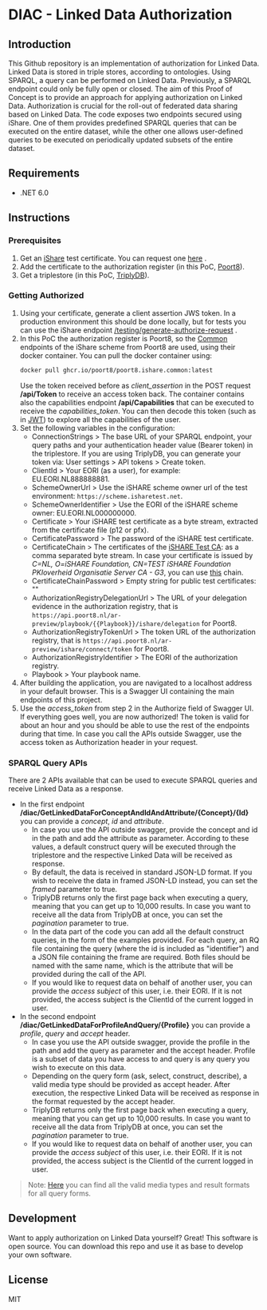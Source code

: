 # DIAC - Linked Data Authorization

## Introduction
This Github repository is an implementation of authorization for Linked Data. Linked Data is stored in triple stores, according to ontologies. Using SPARQL, a query can be performed on Linked Data. Previously, a SPARQL endpoint could only be fully open or closed. The aim of this Proof of Concept is to provide an approach for applying authorization on Linked Data. Authorization is crucial for the roll-out of federated data sharing based on Linked Data. The code exposes two endpoints secured using iShare. One of them provides predefined SPARQL queries that can be executed on the entire dataset, while the other one allows user-defined queries to be executed on periodically updated subsets of the entire dataset.

## Requirements
- .NET 6.0

## Instructions

### Prerequisites
1.  Get an [iShare] test certificate. You can request one [here](https://dev.ishare.eu/demo-and-testing/test-certificates.html) . 
2.  Add the certificate to the authorization register (in this PoC, [Poort8]).
3.  Get a triplestore (in this PoC, [TriplyDB]).

### Getting Authorized
1. Using your certificate, generate a client assertion JWS token. In a production environment this should be done locally, but for tests you can use the iShare endpoint [/testing/generate-authorize-request] .
2. In this PoC the authorization register is Poort8, so the [Common] endpoints of the iShare scheme from Poort8 are used, using their docker container. You can pull the docker container using:
    ```sh
    docker pull ghcr.io/poort8/poort8.ishare.common:latest
    ```
   Use the token received before as *client_assertion* in the POST request **/api/Token** to receive an access token back. The container contains also the capabilities endpoint **/api/Capabilities** that can be executed to receive the *capabilities_token*. You can then decode this token (such as in [JWT]) to explore all the capabilities of the user.
3. Set the following variables in the configuration:
   - ConnectionStrings > The base URL of your SPARQL endpoint, your query paths and your authentication header value (Bearer token) in the triplestore. If you are using TriplyDB, you can generate your token via: User settings > API tokens > Create token.
   - ClientId > Your EORI (as a user), for example: EU.EORI.NL888888881.
   - SchemeOwnerUrl > Use the iSHARE scheme owner url of the test environment: `https://scheme.isharetest.net`.
   - SchemeOwnerIdentifier > Use the EORI of the iSHARE scheme owner: EU.EORI.NL000000000.
   - Certificate > Your iSHARE test certificate as a byte stream, extracted from the certificate file (p12 or pfx).
   - CertificatePassword > The password of the iSHARE test certificate.
   - CertificateChain > The certificates of the [iSHARE Test CA]: as a comma separated byte stream. In case your certificate is issued by *C=NL, O=iSHARE Foundation, CN=TEST iSHARE Foundation PKIoverheid Organisatie Server CA - G3*, you can use [this](https://raw.githubusercontent.com/POORT8/Poort8.Ishare.Common/master/ishare-test-ca-chain.txt) chain.
   - CertificateChainPassword > Empty string for public test certificates: ""
   - AuthorizationRegistryDelegationUrl > The URL of your delegation evidence in the authorization registry, that is `https://api.poort8.nl/ar-preview/playbook/{{Playbook}}/ishare/delegation`  for Poort8.
   - AuthorizationRegistryTokenUrl > The token URL of the authorization registry, that is `https://api.poort8.nl/ar-preview/ishare/connect/token` for Poort8.
   - AuthorizationRegistryIdentifier >  The EORI of the authorization registry.
   - Playbook > Your playbook name.
4. After building the application, you are navigated to a localhost address in your default browser. This is a Swagger UI containing the main endpoints of this project.
5. Use the *access_token* from step 2 in the Authorize field of Swagger UI. If everything goes well, you are now authorized! The token is valid for about an hour and you should be able to use the rest of the endpoints during that time. In case you call the APIs outside Swagger, use the access token as Authorization header in your request.

### SPARQL Query APIs
There are 2 APIs available that can be used to execute SPARQL queries and receive Linked Data as a response.
- In the first endpoint **/diac/GetLinkedDataForConceptAndIdAndAttribute/{Concept}/{Id}** you can provide a *concept*, *id* and *attribute*. 
  - In case you use the API outside swagger, provide the concept and id in the path and add the attribute as parameter. According to these values, a default construct query will be executed through the triplestore and the respective Linked Data will be received as response.
  - By default, the data is received in standard JSON-LD format. If you wish to receive the data in framed JSON-LD instead, you can set the *framed* parameter to true.
  - TriplyDB returns only the first page back when executing a query, meaning that you can get up to 10,000 results. In case you want to receive all the data from TriplyDB at once, you can set the *pagination* parameter to true. 
  - In the data part of the code you can add all the default construct queries, in the form of the examples provided. For each query, an RQ file containing the query (where the id is included as "identifier") and a JSON file containing the frame are required. Both files should be named with the same name, which is the attribute that will be provided during the call of the API.
  - If you would like to request data on behalf of another user, you can provide the *access subject* of this user, i.e. their EORI. If it is not provided, the access subject is the ClientId of the current logged in user.
- In the second endpoint **/diac/GetLinkedDataForProfileAndQuery/{Profile}** you can provide a *profile*, *query* and *accept* header. 
  - In case you use the API outside swagger, provide the profile in the path and add the query as parameter and the accept header. Profile is a subset of data you have access to and query is any query you wish to execute on this data.
  - Depending on the query form (ask, select, construct, describe), a valid media type should be provided as accept header. After execution, the respective Linked Data will be received as response in the format requested by the accept header.
  - TriplyDB returns only the first page back when executing a query, meaning that you can get up to 10,000 results. In case you want to receive all the data from TriplyDB at once, you can set the *pagination* parameter to true.
  - If you would like to request data on behalf of another user, you can provide the *access subject* of this user, i.e. their EORI. If it is not provided, the access subject is the ClientId of the current logged in user.
> Note: [Here](https://triply.cc/docs/triply-api#sparql-query-result-formats) you can find all the valid media types and result formats for all query forms.

## Development
Want to apply authorization on Linked Data yourself? Great! This software is open source.
You can download this repo and use it as base to develop your own software.

## License
MIT

[iShare]: <https://ishare.eu/>
[Poort8]: <https://www.poort8.nl/>
[TriplyDB]: <https://triplydb.com/>
[/testing/generate-authorize-request]: <https://scheme.isharetest.net/swagger/index.html#/ServiceConsumer/post_testing_generate_authorize_request>
[Common]: <https://github.com/POORT8/Poort8.Ishare.Common>
[JWT]: <https://jwt.io/>
[iSHARE Test CA]: <https://dev.ishareworks.org/demo-and-testing/test-certificates.html#ishare-test-ca>